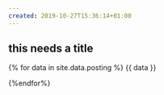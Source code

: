 ```yaml
---
created: 2019-10-27T15:36:14+01:00
---
```


## this needs a title
{% for data in site.data.posting %}
{{ data }}

{%endfor%}